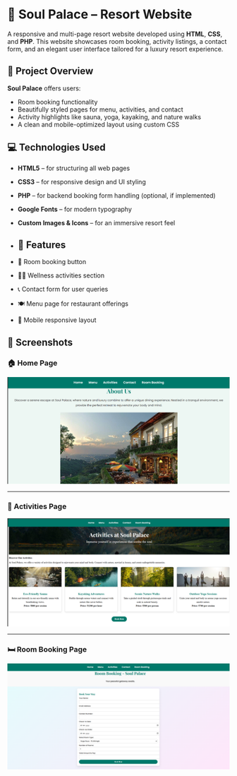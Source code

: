 # 🌿 Soul Palace – Resort Website

A responsive and multi-page resort website developed using **HTML**, **CSS**, and **PHP**. This website showcases room booking, activity listings, a contact form, and an elegant user interface tailored for a luxury resort experience.

## 🏨 Project Overview

**Soul Palace** offers users:
- Room booking functionality
- Beautifully styled pages for menu, activities, and contact
- Activity highlights like sauna, yoga, kayaking, and nature walks
- A clean and mobile-optimized layout using custom CSS

## 💻 Technologies Used

- **HTML5** – for structuring all web pages
- **CSS3** – for responsive design and UI styling
- **PHP** – for backend booking form handling (optional, if implemented)
- **Google Fonts** – for modern typography
- **Custom Images & Icons** – for an immersive resort feel
- 
  ## 🚀 Features

- 🛌 Room booking button
- 🧘‍♀️ Wellness activities section
- 📞 Contact form for user queries
- 🍽️ Menu page for restaurant offerings
- 📱 Mobile responsive layout

## 📸 Screenshots

### 🏠 Home Page

[![Home Page](https://github.com/Dhanashri-code-hash/Soul_Palace_Resort_Management/blob/main/about%20us%20page.png?raw=true)](https://github.com/Dhanashri-code-hash/Soul_Palace_Resort_Management/blob/main/about%20us%20page.png?raw=true)

---

### 🧘 Activities Page

[![Activities Page](https://github.com/Dhanashri-code-hash/Soul_Palace_Resort_Management/blob/main/Actitvities%20page.png?raw=true)](https://github.com/Dhanashri-code-hash/Soul_Palace_Resort_Management/blob/main/Actitvities%20page.png?raw=true)

---

### 🛏️ Room Booking Page

[![Room Booking Page](https://github.com/Dhanashri-code-hash/Soul_Palace_Resort_Management/blob/main/room%20booking%20page.png?raw=true)](https://github.com/Dhanashri-code-hash/Soul_Palace_Resort_Management/blob/main/room%20booking%20page.png?raw=true)

